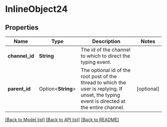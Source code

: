 # InlineObject24

## Properties

Name | Type | Description | Notes
------------ | ------------- | ------------- | -------------
**channel_id** | **String** | The id of the channel to which to direct the typing event. | 
**parent_id** | Option<**String**> | The optional id of the root post of the thread to which the user is replying. If unset, the typing event is directed at the entire channel. | [optional]

[[Back to Model list]](../README.md#documentation-for-models) [[Back to API list]](../README.md#documentation-for-api-endpoints) [[Back to README]](../README.md)


